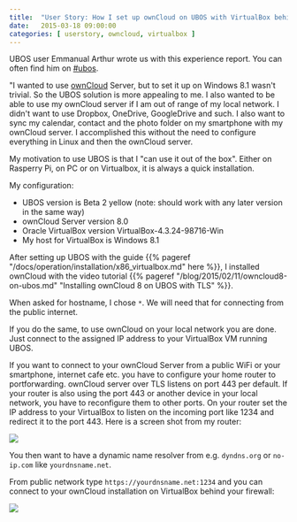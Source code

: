 ```yaml
---
title:  "User Story: How I set up ownCloud on UBOS with VirtualBox behind a firewall"
date:   2015-03-18 09:00:00
categories: [ userstory, owncloud, virtualbox ]
---
```


UBOS user Emmanual Arthur wrote us with this experience report. You can often find him
on [#ubos](http://webchat.freenode.net/?channels=%23ubos).

"I wanted to use [ownCloud](http://owncloud.org/) Server, but to set it up on
Windows 8.1 wasn't trivial. So the UBOS solution is more appealing to me. I also wanted
to be able to use my ownCloud server if I am out of range of my local network. I didn't
want to use Dropbox, OneDrive, GoogleDrive and such. I also want to sync my calendar,
contact and the photo folder on my smartphone with my ownCloud server. I accomplished
this without the need to configure everything in Linux and then the ownCloud server.

My motivation to use UBOS is that I "can use it out of the box".
Either on Rasperry Pi, on PC or on Virtualbox, it is always a quick installation.

My configuration:

* UBOS version is Beta 2 yellow (note: should work with any later version in the same way)
* ownCloud Server version 8.0
* Oracle VirtualBox version VirtualBox-4.3.24-98716-Win
* My host for VirtualBox is Windows 8.1

After setting up UBOS with the guide {{% pageref "/docs/operation/installation/x86_virtualbox.md" here %}},
I installed ownCloud with the video tutorial
{{% pageref "/blog/2015/02/11/owncloud8-on-ubos.md" "Installing ownCloud 8 on UBOS with TLS" %}}.

When asked for hostname, I chose ``*``. We will need that for connecting from the
public internet.

If you do the same, to use ownCloud on your local network you are done. Just connect
to the assigned IP address to your VirtualBox VM running UBOS.

If you want to connect to your ownCloud Server from a public WiFi or your smartphone,
internet cafe etc. you have to configure your home router to portforwarding. ownCloud
server over TLS listens on port 443 per default. If your router is also using the port
443 or another device in your local network, you have to reconfigure them to other ports.
On your router set the IP address to your VirtualBox to listen on the incoming port
like 1234 and redirect it to the port 443. Here is a screen shot from my router:

<img src="/images/2015-03-18/portforwarding.jpg">

You then want to have a dynamic name resolver from e.g. ``dyndns.org`` or ``no-ip.com``
like ``yourdnsname.net``.

From public network type ``https://yourdnsname.net:1234`` and you can connect to your
ownCloud installation on VirtualBox behind your firewall:

<img src="/images/2015-03-18/yourdnsname.jpg">
